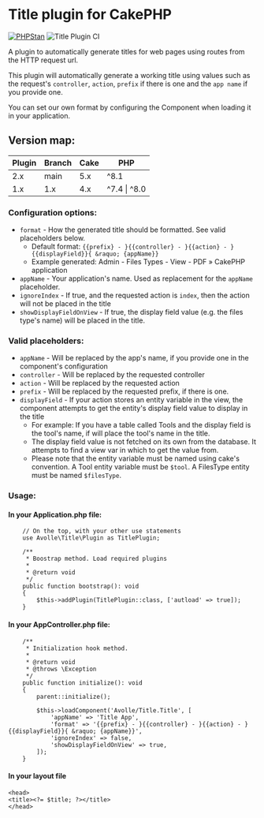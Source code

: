 # Title plugin for CakePHP

[![PHPStan](https://img.shields.io/badge/PHPStan-level%207-brightgreen.svg?style=flat-square)](https://github.com/phpstan/phpstan)
![Title Plugin CI](https://github.com/mentisy/cakephp-title/workflows/Title%20Plugin%20CI/badge.svg)

A plugin to automatically generate titles for web pages using routes from the HTTP request url.

This plugin will automatically generate a working title using values such as the request's `controller`, `action`, `prefix` if there is one and the `app name` if you provide one.

You can set our own format by configuring the Component when loading it in your application.

## Version map:
| Plugin | Branch | Cake | PHP |
|--------| ------ | --- | --- |
| 2.x    | main | 5.x | ^8.1 |
| 1.x    | 1.x | 4.x | ^7.4 \| ^8.0 |

### Configuration options:
* `format` - How the generated title should be formatted. See valid placeholders below.
    * Default format: `{{prefix} - }{{controller} - }{{action} - }{{displayField}}{ &raquo; {appName}}`
    * Example generated: Admin - Files Types - View - PDF &raquo; CakePHP application
* `appName` - Your application's name. Used as replacement for the `appName` placeholder.
* `ignoreIndex` - If true, and the requested action is `index`, then the action will not be placed in the title
* `showDisplayFieldOnView` - If true, the display field value (e.g. the files type's name) will be placed in the title.

### Valid placeholders:
* `appName` - Will be replaced by the app's name, if you provide one in the component's configuration
* `controller` - Will be replaced by the requested controller
* `action` - Will be replaced by the requested action
* `prefix` - Will be replaced by the requested prefix, if there is one.
* `displayField` - If your action stores an entity variable in the view, the component attempts to get the entity's display field value to display in the title
    * For example: If you have a table called Tools and the display field is the tool's name, if will place the tool's name in the title.
    * The display field value is not fetched on its own from the database. It attempts to find a view var in which to get the value from.
    * Please note that the entity variable must be named using cake's convention. A Tool entity variable must be `$tool`. A FilesType entity must be named `$filesType`.

### Usage:

#### In your Application.php file:
```
    // On the top, with your other use statements
    use Avolle\Title\Plugin as TitlePlugin;

    /**
     * Boostrap method. Load required plugins
     *
     * @return void
     */
    public function bootstrap(): void
    {
        $this->addPlugin(TitlePlugin::class, ['autload' => true]);
    }
```

#### In your AppController.php file:
```
    /**
     * Initialization hook method.
     *
     * @return void
     * @throws \Exception
     */
    public function initialize(): void
    {
        parent::initialize();

        $this->loadComponent('Avolle/Title.Title', [
            'appName' => 'Title App',
            'format' => '{{prefix} - }{{controller} - }{{action} - }{{displayField}}{ &raquo; {appName}}',
            'ignoreIndex' => false,
            'showDisplayFieldOnView' => true,
        ]);
    }
```

#### In your layout file
```
<head>
<title><?= $title; ?></title>
</head>
```
